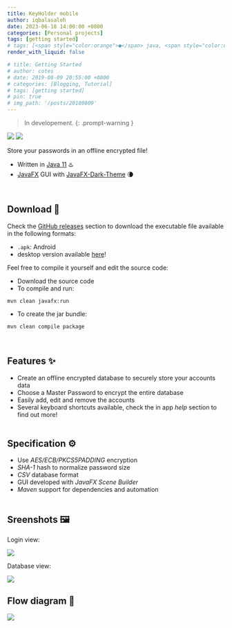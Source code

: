 ```yaml
---
title: KeyHolder mobile
author: iqbalasaleh
date: 2023-06-18 14:00:00 +0800
categories: [Personal projects]
tags: [getting started]
# tags: [<span style="color:orange">●</span> java, <span style="color:darkSlateBlue">●</span> CSS]
render_with_liquid: false

# title: Getting Started
# author: cotes
# date: 2019-08-09 20:55:00 +0800
# categories: [Blogging, Tutorial]
# tags: [getting started]
# pin: true
# img_path: '/posts/20180809'
---
```


> In developement.
{: .prompt-warning }

[![](https://img.shields.io/badge/Version-1.1-white)]()
[![](https://img.shields.io/badge/Open_Source-GPL--3.0-informational)]()

Store your passwords in an offline encrypted file!
<br>

- Written in [Java 11](https://dev.java/) ♨️
- [JavaFX](https://openjfx.io/) GUI with [JavaFX-Dark-Theme](https://github.com/antoniopelusi/JavaFX-Dark-Theme) 🌘
<br>

## Download 📂
Check the [GitHub releases](https://github.com/antoniopelusi/KeyHolder-desktop/releases) section to download the executable file available in the following formats:
- `.apk`: Android
- desktop version available [here](https://www.antoniopelusi.com/posts/keyholder-desktop)!

Feel free to compile it yourself and edit the source code:
- Download the source code
- To compile and run:
```
mvn clean javafx:run
```
- To create the jar bundle:
```
mvn clean compile package
```
<br>

## Features ✨
- Create an offline encrypted database to securely store your accounts data
- Choose a Master Password to encrypt the entire database
- Easily add, edit and remove the accounts
- Several keyboard shortcuts available, check the in app *help* section to find out more!
<br></br>

## Specification ⚙️
- Use *AES/ECB/PKCS5PADDING* encryption
- *SHA-1* hash to normalize password size
- *CSV* database format
- GUI developed with *JavaFX Scene Builder*
- *Maven* support for dependencies and automation
<br></br>

## Sreenshots 🖼️
Login view:

![](login.png)

Database view:

![](database.png)

## Flow diagram 🧭
![](https://raw.githubusercontent.com/antoniopelusi/KeyHolder-mobile/main/flow.png)

